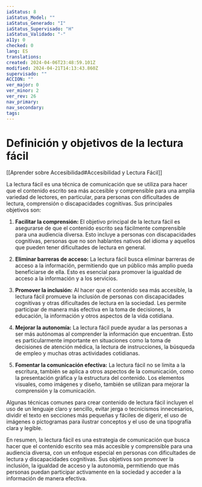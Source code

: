 ```yaml
---
iaStatus: 8
iaStatus_Model: ""
iaStatus_Generado: "I"
iaStatus_Supervisado: "H"
iaStatus_Validado: "-"
a11y: 0
checked: 0
lang: ES
translations: 
created: 2024-04-06T23:48:59.101Z
modified: 2024-04-21T14:13:43.860Z
supervisado: ""
ACCION: ""
ver_major: 0
ver_minor: 2
ver_rev: 26
nav_primary: 
nav_secondary: 
tags:
---
```

# Definición y objetivos de la lectura fácil

[[Aprender sobre Accesibilidad#Accesibilidad y Lectura Fácil]]

La lectura fácil es una técnica de comunicación que se utiliza para hacer que el contenido escrito sea más accesible y comprensible para una amplia variedad de lectores, en particular, para personas con dificultades de lectura, comprensión o discapacidades cognitivas. Sus principales objetivos son:

1. **Facilitar la comprensión:** El objetivo principal de la lectura fácil es asegurarse de que el contenido escrito sea fácilmente comprensible para una audiencia diversa. Esto incluye a personas con discapacidades cognitivas, personas que no son hablantes nativos del idioma y aquellos que pueden tener dificultades de lectura en general.
    
2. **Eliminar barreras de acceso:** La lectura fácil busca eliminar barreras de acceso a la información, permitiendo que un público más amplio pueda beneficiarse de ella. Esto es esencial para promover la igualdad de acceso a la información y a los servicios.
    
3. **Promover la inclusión:** Al hacer que el contenido sea más accesible, la lectura fácil promueve la inclusión de personas con discapacidades cognitivas y otras dificultades de lectura en la sociedad. Les permite participar de manera más efectiva en la toma de decisiones, la educación, la información y otros aspectos de la vida cotidiana.
    
4. **Mejorar la autonomía:** La lectura fácil puede ayudar a las personas a ser más autónomas al comprender la información que encuentran. Esto es particularmente importante en situaciones como la toma de decisiones de atención médica, la lectura de instrucciones, la búsqueda de empleo y muchas otras actividades cotidianas.
    
5. **Fomentar la comunicación efectiva:** La lectura fácil no se limita a la escritura, también se aplica a otros aspectos de la comunicación, como la presentación gráfica y la estructura del contenido. Los elementos visuales, como imágenes y diseño, también se utilizan para mejorar la comprensión y la comunicación.
    

Algunas técnicas comunes para crear contenido de lectura fácil incluyen el uso de un lenguaje claro y sencillo, evitar jerga o tecnicismos innecesarios, dividir el texto en secciones más pequeñas y fáciles de digerir, el uso de imágenes o pictogramas para ilustrar conceptos y el uso de una tipografía clara y legible.

En resumen, la lectura fácil es una estrategia de comunicación que busca hacer que el contenido escrito sea más accesible y comprensible para una audiencia diversa, con un enfoque especial en personas con dificultades de lectura y discapacidades cognitivas. Sus objetivos son promover la inclusión, la igualdad de acceso y la autonomía, permitiendo que más personas puedan participar activamente en la sociedad y acceder a la información de manera efectiva.